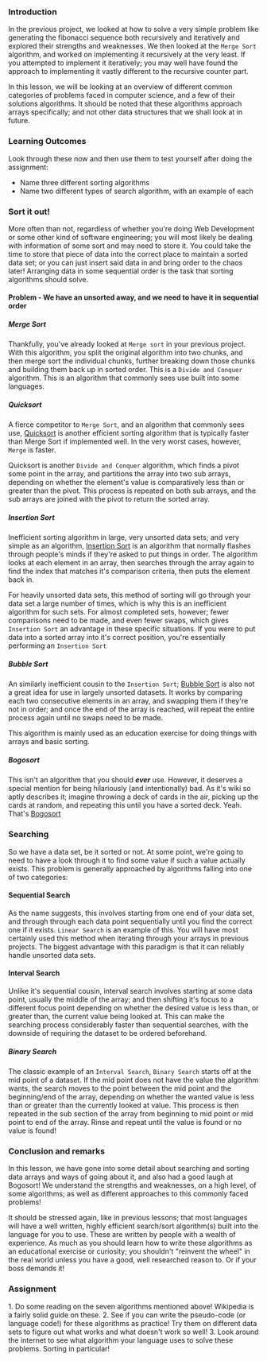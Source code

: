 ### Introduction

In the previous project, we looked at how to solve a very simple problem like generating the fibonacci sequence both recursively and iteratively and explored their strengths and weaknesses. We then looked at the `Merge Sort` algorithm, and worked on implementing it recursively at the very least. If you attempted to implement it iteratively; you may well have found the approach to implementing it vastly different to the recursive counter part.

In this lesson, we will be looking at an overview of different common categories of problems faced in computer science, and a few of their solutions algorithms. It should be noted that these algorithms approach arrays specifically; and not other data structures that we shall look at in future.

### Learning Outcomes
Look through these now and then use them to test yourself after doing the assignment:

* Name three different sorting algorithms
* Name two different types of search algorithm, with an example of each

### Sort it out!

More often than not, regardless of whether you're doing Web Development or some other kind of software engineering; you will most likely be dealing with information of some sort and may need to store it. You could take the time to store that piece of data into the correct place to maintain a sorted data set; or you can just insert said data in and bring order to the chaos later! Arranging data in some sequential order is the task that sorting algorithms should solve.

#### Problem - We have an unsorted away, and we need to have it in sequential order

##### Merge Sort

Thankfully, you've already looked at `Merge sort` in your previous project. With this algorithm, you split the original algorithm into two chunks, and then merge sort the individual chunks, further breaking down those chunks and building them back up in sorted order. This is a `Divide and Conquer` algorithm. This is an algorithm that commonly sees use built into some languages.

##### Quicksort

A fierce competitor to `Merge Sort`, and an algorithm that commonly sees use, [Quicksort](https://en.wikipedia.org/wiki/Quicksort) is another efficient sorting algorithm that is typically faster than Merge Sort if implemented well. In the very worst cases, however, `Merge` is faster.

Quicksort is another `Divide and Conquer` algorithm, which finds a pivot some point in the array, and partitions the array into two sub arrays, depending on whether the element's value is comparatively less than or greater than the pivot. This process is repeated on both sub arrays, and the sub arrays are joined with the pivot to return the sorted array.

##### Insertion Sort

Inefficient sorting algorithm in large, very unsorted data sets; and very simple as an algorithm, [Insertion Sort](https://en.wikipedia.org/wiki/Insertion_sort) is an algorithm that normally flashes through people's minds if they're asked to put things in order. The algorithm looks at each element in an array, then searches through the array again to find the index that matches it's comparison criteria, then puts the element back in.

For heavily unsorted data sets, this method of sorting will go through your data set a large number of times, which is why this is an inefficient algorithm for such sets. For almost completed sets, however; fewer comparisons need to be made, and even fewer swaps, which gives `Insertion Sort` an advantage in these specific situations. If you were to put data into a sorted array into it's correct position, you're essentially performing an `Insertion Sort`

##### Bubble Sort

An similarly inefficient cousin to the `Insertion Sort`; [Bubble Sort](https://en.wikipedia.org/wiki/Bubble_sort) is also not a great idea for use in largely unsorted datasets. It works by comparing each two consecutive elements in an array, and swapping them if they're not in order; and once the end of the array is reached, will repeat the entire process again until no swaps need to be made.

This algorithm is mainly used as an education exercise for doing things with arrays and basic sorting.

##### Bogosort

This isn't an algorithm that you should ***ever*** use. However, it deserves a special mention for being hilariously (and intentionally) bad. As it's wiki so aptly describes it; imagine throwing a deck of cards in the air, picking up the cards at random, and repeating this until you have a sorted deck. Yeah. That's [Bogosort](https://en.wikipedia.org/wiki/Bogosort)


### Searching

So we have a data set, be it sorted or not. At some point, we're going to need to have a look through it to find some value if such a value actually exists. This problem is generally approached by algorithms falling into one of two categories:

#### Sequential Search

As the name suggests, this involves starting from one end of your data set, and through through each data point sequentially until you find the correct one if it exists. `Linear Search` is an example of this. You will have most certainly used this method when iterating through your arrays in previous projects. The biggest advantage with this paradigm is that it can reliably handle unsorted data sets.

#### Interval Search

Unlike it's sequential cousin, interval search involves starting at some data point, usually the middle of the array; and then shifting it's focus to a different focus point depending on whether the desired value is less than, or greater than, the current value being looked at. This can make the searching process considerably faster than sequential searches, with the downside of requiring the dataset to be ordered beforehand.

##### Binary Search

The classic example of an `Interval Search`, `Binary Search` starts off at the mid point of a dataset. If the mid point does not have the value the algorithm wants, the search moves to the point between the mid point and the beginning/end of the array, depending on whether the wanted value is less than or greater than the currently looked at value. This process is then repeated in the sub section of the array from beginning to mid point or mid point to end of the array. Rinse and repeat until the value is found or no value is found!

### Conclusion and remarks

In this lesson, we have gone into some detail about searching and sorting data arrays and ways of going about it, and also had a good laugh at Bogosort! We understand the strengths and weaknesses, on a high level, of some algorithms; as well as different approaches to this commonly faced problems!

It should be stressed again, like in previous lessons; that most languages will have a well written, highly efficient search/sort algorithm(s) built into the language for you to use. These are written by people with a wealth of experience. As much as you should learn how to write these algorithms as an educational exercise or curiosity; you shouldn't "reinvent the wheel" in the real world unless you have a good, well researched reason to. Or if your boss demands it!

### Assignment

<div class="lesson-content__panel" markdown="1">
  1. Do some reading on the seven algorithms mentioned above! Wikipedia is a fairly solid guide on these. 
  2. See if you can write the pseudo-code (or language code!) for these algorithms as practice! Try them on different data sets to figure out what works and what doesn't work so well!
  3. Look around the internet to see what algorithm your language uses to solve these problems. Sorting in particular!
</div>